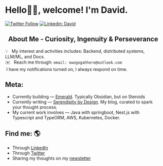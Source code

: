 # Hello👋🏽, welcome! I'm David.

[![Twitter Follow](https://img.shields.io/twitter/follow/TheTrueHooha_I?label=Follow)](https://twitter.com/intent/follow?screen_name=TheTrueHooha_I)
[![Linkedin: David](https://img.shields.io/badge/-David-blue?style=flat-square&logo=Linkedin&logoColor=white&link=https://www.linkedin.com/in/david-ogar/)](https://www.linkedin.com/in/david-ogar/)


## &nbsp; About Me - Curiosity, Ingenuity & Perseverance


💡 &nbsp; My interest and activities includes: Backend, distributed systems, LLM/ML, and Docs.\
✉️ &nbsp; Reach me through: `email: owogogahhero@outlook.com`\
&nbsp;I have my notifications turned on,
I always respond on time. &nbsp;

## Meta: 

* Currently building — [Emerald](https://github.com/The-True-Hooha/emerald.git). Typically Obsidian, but on Steroids
* Currently writing — [Serendipity by Design](https://serendipity-by-design.vercel.app/). My blog, curated to spark your thought process. 
* My current work involves — Java with springboot, Nest.js with Typescript and TypeORM, AWS, Kubernetes, Docker.


## Find me: 🌎

- Through <a href="https://www.linkedin.com/in/david-ogar/">LinkedIn</a>
- Through <a href="https://twitter.com/TheTrueHooha_I">Twitter</a>
- Sharing my thoughts on my <a href="https://davidhero.substack.com/">newsletter</a>

